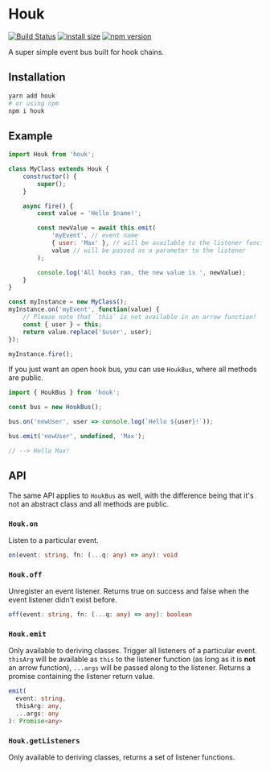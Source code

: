 # Houk

[![Build Status](https://travis-ci.com/krmax44/houk.svg?branch=master)](https://travis-ci.com/krmax44/houk)
[![install size](https://packagephobia.now.sh/badge?p=houk)](https://packagephobia.now.sh/result?p=houk)
[![npm version](https://img.shields.io/npm/v/houk)](https://www.npmjs.com/package/houk)

A super simple event bus built for hook chains.

## Installation

```bash
yarn add houk
# or using npm
npm i houk
```

## Example

```js
import Houk from 'houk';

class MyClass extends Houk {
	constructor() {
		super();
	}

	async fire() {
		const value = 'Hello $name!';

		const newValue = await this.emit(
			'myEvent', // event name
			{ user: 'Max' }, // will be available to the listener function as `this`
			value // will be passed as a parameter to the listener
		);

		console.log('All hooks ran, the new value is ', newValue);
	}
}

const myInstance = new MyClass();
myInstance.on('myEvent', function(value) {
	// Please note that `this` is not available in an arrow function!
	const { user } = this;
	return value.replace('$user', user);
});

myInstance.fire();
```

If you just want an open hook bus, you can use `HoukBus`, where all methods are public.

```js
import { HoukBus } from 'houk';

const bus = new HoukBus();

bus.on('newUser', user => console.log(`Hello ${user}!`));

bus.emit('newUser', undefined, 'Max');

// --> Hello Max!
```

## API

The same API applies to `HoukBus` as well, with the difference being that it's not an abstract class and all methods are public.

### `Houk.on`

Listen to a particular event.

```ts
on(event: string, fn: (...q: any) => any): void
```

### `Houk.off`

Unregister an event listener. Returns true on success and false when the event listener didn't exist before.

```ts
off(event: string, fn: (...q: any) => any): boolean
```

### `Houk.emit`

Only available to deriving classes. Trigger all listeners of a particular event. `thisArg` will be available as `this` to the listener function (as long as it is **not** an arrow function), `...args` will be passed along to the listener. Returns a promise containing the listener return value.

```ts
emit(
  event: string,
  thisArg: any,
  ...args: any
): Promise<any>
```

### `Houk.getListeners`

Only available to deriving classes, returns a set of listener functions.
